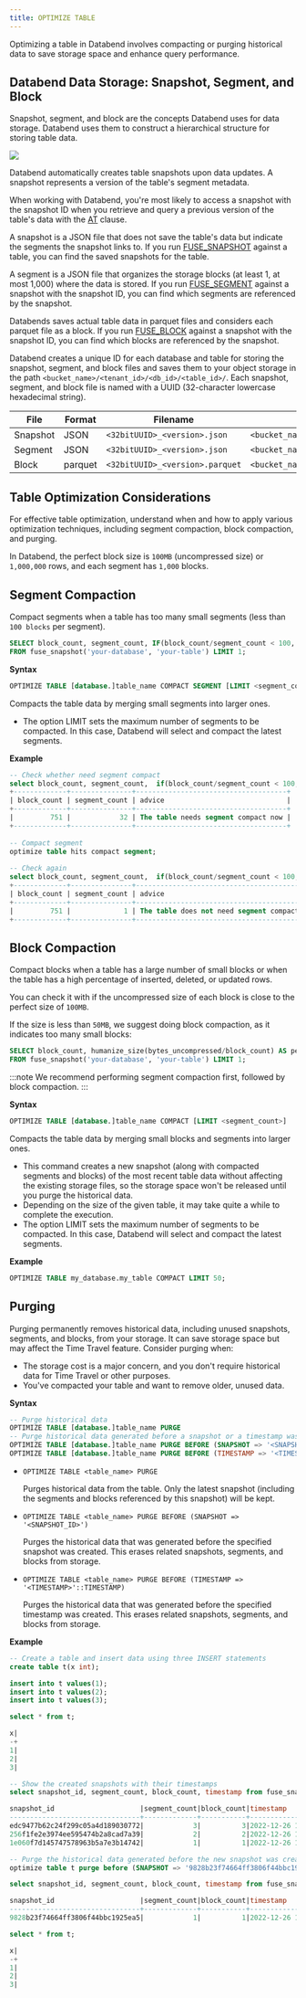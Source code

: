 ```yaml
---
title: OPTIMIZE TABLE
---
```


Optimizing a table in Databend involves compacting or purging historical data to save storage space and enhance query performance.


## Databend Data Storage: Snapshot, Segment, and Block

Snapshot, segment, and block are the concepts Databend uses for data storage. Databend uses them to construct a hierarchical structure for storing table data.


![](/img/sql/storage-structure.PNG)

Databend automatically creates table snapshots upon data updates. A snapshot represents a version of the table's segment metadata.

When working with Databend, you're most likely to access a snapshot with the snapshot ID when you retrieve and query a previous version of the table's data with the [AT](../../20-query-syntax/dml-at.md) clause.

A snapshot is a JSON file that does not save the table's data but indicate the segments the snapshot links to. If you run [FUSE_SNAPSHOT](../../../15-sql-functions/111-system-functions/fuse_snapshot.md) against a table, you can find the saved snapshots for the table.

A segment is a JSON file that organizes the storage blocks (at least 1, at most 1,000) where the data is stored. If you run [FUSE_SEGMENT](../../../15-sql-functions/111-system-functions/fuse_segment.md) against a snapshot with the snapshot ID, you can find which segments are referenced by the snapshot.

Databends saves actual table data in parquet files and considers each parquet file as a block. If you run [FUSE_BLOCK](../../../15-sql-functions/111-system-functions/fuse_block.md) against a snapshot with the snapshot ID, you can find which blocks are referenced by the snapshot.

Databend creates a unique ID for each database and table for storing the snapshot, segment, and block files and saves them to your object storage in the path `<bucket_name>/<tenant_id>/<db_id>/<table_id>/`. Each snapshot, segment, and block file is named with a UUID (32-character lowercase hexadecimal string).

| File     | Format  | Filename                        | Storage Folder                                      |
|----------|---------|---------------------------------|-----------------------------------------------------|
| Snapshot | JSON    | `<32bitUUID>_<version>.json`    | `<bucket_name>/<tenant_id>/<db_id>/<table_id>/_ss/` |
| Segment  | JSON    | `<32bitUUID>_<version>.json`    | `<bucket_name>/<tenant_id>/<db_id>/<table_id>/_sg/` |
| Block    | parquet | `<32bitUUID>_<version>.parquet` | `<bucket_name>/<tenant_id>/<db_id>/<table_id>/_b/`  |

## Table Optimization Considerations

For effective table optimization, understand when and how to apply various optimization techniques, including segment compaction, block compaction, and purging.

In Databend, the perfect block size is `100MB` (uncompressed size) or `1,000,000` rows, and each segment has `1,000` blocks.

## Segment Compaction

Compact segments when a table has too many small segments (less than `100 blocks` per segment).
```sql
SELECT block_count, segment_count, IF(block_count/segment_count < 100, 'The table needs segment compact now', 'The table does not need segment compact now') AS advice 
FROM fuse_snapshot('your-database', 'your-table') LIMIT 1;
```

**Syntax**
```sql
OPTIMIZE TABLE [database.]table_name COMPACT SEGMENT [LIMIT <segment_count>]
```

Compacts the table data by merging small segments into larger ones.
- The option LIMIT sets the maximum number of segments to be compacted. In this case, Databend will select and compact the latest segments.

**Example**
```sql
-- Check whether need segment compact
select block_count, segment_count,  if(block_count/segment_count < 100, 'The table needs segment compact now', 'The table does not need segment compact now') as advice from fuse_snapshot('hits', 'hits');
+-------------+---------------+-------------------------------------+
| block_count | segment_count | advice                              |
+-------------+---------------+-------------------------------------+
|         751 |            32 | The table needs segment compact now |
+-------------+---------------+-------------------------------------+
    
-- Compact segment
optimize table hits compact segment;
    
-- Check again
select block_count, segment_count,  if(block_count/segment_count < 100, 'The table needs segment compact now', 'The table does not need segment compact now') as advice from fuse_snapshot('hits', 'hits') limit 1;
+-------------+---------------+---------------------------------------------+
| block_count | segment_count | advice                                      |
+-------------+---------------+---------------------------------------------+
|         751 |             1 | The table does not need segment compact now |
+-------------+---------------+---------------------------------------------+
```

## Block Compaction

Compact blocks when a table has a large number of small blocks or when the table has a high percentage of inserted, deleted, or updated rows.

You can check it with if the uncompressed size of each block is close to the perfect size of `100MB`. 

If the size is less than `50MB`, we suggest doing block compaction, as it indicates too many small blocks:

```sql
SELECT block_count, humanize_size(bytes_uncompressed/block_count) AS per_block_uncompressed_size,  IF(bytes_uncompressed/block_count/1024/1024<50, 'The table needs block compact now', 'The table does not need block compact now') as advice 
FROM fuse_snapshot('your-database', 'your-table') LIMIT 1;
```

:::note
We recommend performing segment compaction first, followed by block compaction.
:::

**Syntax**
```sql
OPTIMIZE TABLE [database.]table_name COMPACT [LIMIT <segment_count>]
```
Compacts the table data by merging small blocks and segments into larger ones.
- This command creates a new snapshot (along with compacted segments and blocks) of the most recent table data without affecting the existing storage files, so the storage space won't be released until you purge the historical data.
- Depending on the size of the given table, it may take quite a while to complete the execution.
- The option LIMIT sets the maximum number of segments to be compacted. In this case, Databend will select and compact the latest segments.

**Example**
```sql
OPTIMIZE TABLE my_database.my_table COMPACT LIMIT 50;
```

## Purging

Purging permanently removes historical data, including unused snapshots, segments, and blocks, from your storage. 
It can save storage space but may affect the Time Travel feature. Consider purging when:
- The storage cost is a major concern, and you don't require historical data for Time Travel or other purposes.
- You've compacted your table and want to remove older, unused data.

**Syntax**
```sql
-- Purge historical data
OPTIMIZE TABLE [database.]table_name PURGE
-- Purge historical data generated before a snapshot or a timestamp was created
OPTIMIZE TABLE [database.]table_name PURGE BEFORE (SNAPSHOT => '<SNAPSHOT_ID>')
OPTIMIZE TABLE [database.]table_name PURGE BEFORE (TIMESTAMP => '<TIMESTAMP>'::TIMESTAMP)
```

- `OPTIMIZE TABLE <table_name> PURGE`

  Purges historical data from the table. Only the latest snapshot (including the segments and blocks referenced by this snapshot) will be kept.

- `OPTIMIZE TABLE <table_name> PURGE BEFORE (SNAPSHOT => '<SNAPSHOT_ID>')`

  Purges the historical data that was generated before the specified snapshot was created. This erases related snapshots, segments, and blocks from storage.

- `OPTIMIZE TABLE <table_name> PURGE BEFORE (TIMESTAMP => '<TIMESTAMP>'::TIMESTAMP)`

  Purges the historical data that was generated before the specified timestamp was created. This erases related snapshots, segments, and blocks from storage.

**Example**
```sql
-- Create a table and insert data using three INSERT statements
create table t(x int);

insert into t values(1);
insert into t values(2);
insert into t values(3);

select * from t;

x|
-+
1|
2|
3|

-- Show the created snapshots with their timestamps
select snapshot_id, segment_count, block_count, timestamp from fuse_snapshot('default', 't');

snapshot_id                     |segment_count|block_count|timestamp            |
--------------------------------+-------------+-----------+---------------------+
edc9477b62c24f299c05a4d189030772|            3|          3|2022-12-26 19:33:49.0|
256f1fe2e3974ee595474b2a8cad7a39|            2|          2|2022-12-26 19:33:42.0|
1e060f7d145747578963b5a7e3b14742|            1|          1|2022-12-26 19:32:57.0|

-- Purge the historical data generated before the new snapshot was created.
optimize table t purge before (SNAPSHOT => '9828b23f74664ff3806f44bbc1925ea5');

select snapshot_id, segment_count, block_count, timestamp from fuse_snapshot('default', 't');

snapshot_id                     |segment_count|block_count|timestamp            |
--------------------------------+-------------+-----------+---------------------+
9828b23f74664ff3806f44bbc1925ea5|            1|          1|2022-12-26 19:39:27.0|

select * from t;

x|
-+
1|
2|
3|
```
